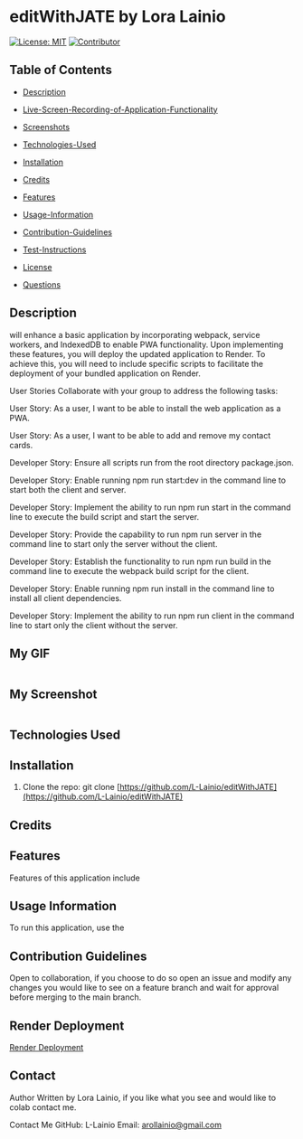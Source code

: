 # editWithJATE by Lora Lainio

[![License: MIT](https://img.shields.io/badge/License-MIT-yellow.svg)](https://opensource.org/licenses/MIT) [![Contributor](https://img.shields.io/badge/Lora-Lainio-4baaaa.svg)](code_of_conduct.md)

## Table of Contents

 * [Description](#description)

 * [Live-Screen-Recording-of-Application-Functionality](#live-screen-recording-of-application-functionality)

 * [Screenshots](#screenshots)

 * [Technologies-Used](#technologies-used)

 * [Installation](#installation)

 * [Credits](#credits)

 * [Features](#features)

 * [Usage-Information](#usage-information)

 * [Contribution-Guidelines](#contribution-guidelines)

 * [Test-Instructions](#test-instructions)

 * [License](#license)

 * [Questions](#questions)

## Description

will enhance a basic application by incorporating webpack, service workers, and IndexedDB to enable PWA functionality. Upon implementing these features, you will deploy the updated application to Render. To achieve this, you will need to include specific scripts to facilitate the deployment of your bundled application on Render.

User Stories
Collaborate with your group to address the following tasks:

User Story: As a user, I want to be able to install the web application as a PWA.

User Story: As a user, I want to be able to add and remove my contact cards.

Developer Story: Ensure all scripts run from the root directory package.json.

Developer Story: Enable running npm run start:dev in the command line to start both the client and server.

Developer Story: Implement the ability to run npm run start in the command line to execute the build script and start the server.

Developer Story: Provide the capability to run npm run server in the command line to start only the server without the client.

Developer Story: Establish the functionality to run npm run build in the command line to execute the webpack build script for the client.

Developer Story: Enable running npm run install in the command line to install all client dependencies.

Developer Story: Implement the ability to run npm run client in the command line to start only the client without the server.


## My GIF
![]()

## My Screenshot
![]()


## Technologies Used


## Installation

1. Clone the repo:
   git clone [https://github.com/L-Lainio/editWithJATE](https://github.com/L-Lainio/editWithJATE)


## Credits


## Features

Features of this application include

## Usage Information

To run this application, use the



## Contribution Guidelines

Open to collaboration, if you choose to do so open an issue and modify any changes you would like to see on a feature branch and wait for approval before merging to the main branch.

## Render Deployment

[Render Deployment](https://editwithjate.onrender.com)

## Contact
Author
Written by Lora Lainio, if you like what you see and would like to colab contact me.

Contact Me
GitHub: L-Lainio
Email: arollainio@gmail.com
